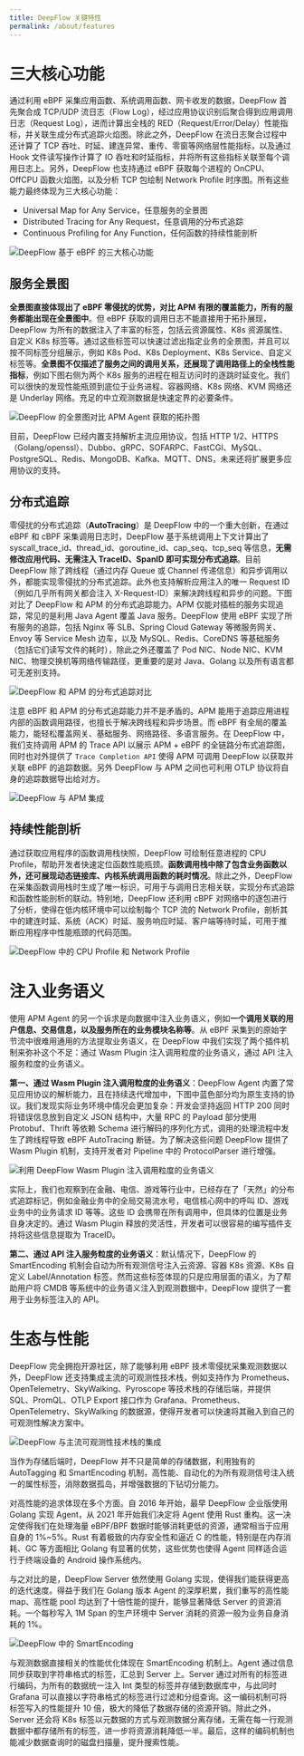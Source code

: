 ```yaml
---
title: DeepFlow 关键特性
permalink: /about/features
---
```


# 三大核心功能

通过利用 eBPF 采集应用函数、系统调用函数、网卡收发的数据，DeepFlow 首先聚合成 TCP/UDP 流日志（Flow Log），经过应用协议识别后聚合得到应用调用日志（Request Log），进而计算出全栈的 RED（Request/Error/Delay）性能指标，并关联生成分布式追踪火焰图。除此之外，DeepFlow 在流日志聚合过程中还计算了 TCP 吞吐、时延、建连异常、重传、零窗等网络层性能指标，以及通过 Hook 文件读写操作计算了 IO 吞吐和时延指标，并将所有这些指标关联至每个调用日志上。另外，DeepFlow 也支持通过 eBPF 获取每个进程的 OnCPU、OffCPU 函数火焰图，以及分析 TCP 包绘制 Network Profile 时序图。所有这些能力最终体现为三大核心功能：
- Universal Map for Any Service，任意服务的全景图
- Distributed Tracing for Any Request，任意调用的分布式追踪
- Continuous Profiling for Any Function，任何函数的持续性能剖析

![DeepFlow 基于 eBPF 的三大核心功能](https://yunshan-guangzhou.oss-cn-beijing.aliyuncs.com/pub/pic/2023091064fc9abb97855.png)

## 服务全景图

**全景图直接体现出了 eBPF 零侵扰的优势，对比 APM 有限的覆盖能力，所有的服务都能出现在全景图中**。但 eBPF 获取的调用日志不能直接用于拓扑展现，DeepFlow 为所有的数据注入了丰富的标签，包括云资源属性、K8s 资源属性、自定义 K8s 标签等。通过这些标签可以快速过滤出指定业务的全景图，并且可以按不同标签分组展示，例如 K8s Pod、K8s Deployment、K8s Service、自定义标签等。**全景图不仅描述了服务之间的调用关系，还展现了调用路径上的全栈性能指标**，例如下图右侧为两个 K8s 服务的进程在相互访问时的逐跳时延变化。我们可以很快的发现性能瓶颈到底位于业务进程、容器网络、K8s 网络、KVM 网络还是 Underlay 网络。充足的中立观测数据是快速定界的必要条件。

![DeepFlow 的全景图对比 APM Agent 获取的拓扑图](https://yunshan-guangzhou.oss-cn-beijing.aliyuncs.com/pub/pic/2023091164fec16f9c9ad.png)

目前，DeepFlow 已经内置支持解析主流应用协议，包括 HTTP 1/2、HTTPS（Golang/openssl）、Dubbo、gRPC、SOFARPC、FastCGI、MySQL、PostgreSQL、Redis、MongoDB、Kafka、MQTT、DNS，未来还将扩展更多应用协议的支持。

## 分布式追踪

零侵扰的分布式追踪（**AutoTracing**）是 DeepFlow 中的一个重大创新，在通过 eBPF 和 cBPF 采集调用日志时，DeepFlow 基于系统调用上下文计算出了 syscall\_trace\_id、thread\_id、goroutine\_id、cap\_seq、tcp\_seq 等信息，**无需修改应用代码、无需注入 TraceID、SpanID 即可实现分布式追踪**。目前 DeepFlow 除了跨线程（通过内存 Queue 或 Channel 传递信息）和异步调用以外，都能实现零侵扰的分布式追踪。此外也支持解析应用注入的唯一 Request ID（例如几乎所有网关都会注入 X-Request-ID）来解决跨线程和异步的问题。下图对比了 DeepFlow 和 APM 的分布式追踪能力。APM 仅能对插桩的服务实现追踪，常见的是利用 Java Agent 覆盖 Java 服务。DeepFlow 使用 eBPF 实现了所有服务的追踪，包括 Nginx 等 SLB、Spring Cloud Gateway 等微服务网关、Envoy 等 Service Mesh 边车，以及 MySQL、Redis、CoreDNS 等基础服务（包括它们读写文件的耗时），除此之外还覆盖了 Pod NIC、Node NIC、KVM NIC、物理交换机等网络传输路径，更重要的是对 Java、Golang 以及所有语言都可无差别支持。

![DeepFlow 和 APM 的分布式追踪对比](https://yunshan-guangzhou.oss-cn-beijing.aliyuncs.com/pub/pic/2023091164febd459455b.png)

注意 eBPF 和 APM 的分布式追踪能力并不是矛盾的。APM 能用于追踪应用进程内部的函数调用路径，也擅长于解决跨线程和异步场景。而 eBPF 有全局的覆盖能力，能轻松覆盖网关、基础服务、网络路径、多语言服务。在 DeepFlow 中，我们支持调用 APM 的 Trace API 以展示 APM + eBPF 的全链路分布式追踪图，同时也对外提供了 `Trace Completion API` 使得 APM 可调用 DeepFlow 以获取并关联 eBPF 的追踪数据。另外 DeepFlow 与 APM 之间也可利用 OTLP 协议将自身的追踪数据导出给对方。

![DeepFlow 与 APM 集成](https://yunshan-guangzhou.oss-cn-beijing.aliyuncs.com/pub/pic/20231002651a886330ed3.png)

## 持续性能剖析

通过获取应用程序的函数调用栈快照，DeepFlow 可绘制任意进程的 CPU Profile，帮助开发者快速定位函数性能瓶颈。**函数调用栈中除了包含业务函数以外，还可展现动态链接库、内核系统调用函数的耗时情况**。除此之外，DeepFlow 在采集函数调用栈时生成了唯一标识，可用于与调用日志相关联，实现分布式追踪和函数性能剖析的联动。特别地，DeepFlow 还利用 cBPF 对网络中的逐包进行了分析，使得在低内核环境中可以绘制每个 TCP 流的 Network Profile，剖析其中的建连时延、系统（ACK）时延、服务响应时延、客户端等待时延，可用于推断应用程序中性能瓶颈的代码范围。

![DeepFlow 中的 CPU Profile 和 Network Profile](https://yunshan-guangzhou.oss-cn-beijing.aliyuncs.com/pub/pic/2023091064fc9ac3060c3.png)

# 注入业务语义

使用 APM Agent 的另一个诉求是向数据中注入业务语义，例如**一个调用关联的用户信息、交易信息，以及服务所在的业务模块名称等**。从 eBPF 采集到的原始字节流中很难用通用的方法提取业务语义，在 DeepFlow 中我们实现了两个插件机制来弥补这个不足：通过 Wasm Plugin 注入调用粒度的业务语义，通过 API 注入服务粒度的业务语义。

**第一、通过 Wasm Plugin 注入调用粒度的业务语义**：DeepFlow Agent 内置了常见应用协议的解析能力，且在持续迭代增加中，下图中蓝色部分均为原生支持的协议。我们发现实际业务环境中情况会更加复杂：开发会坚持返回 HTTP 200 同时将错误信息放到自定义 JSON 结构中，大量 RPC 的 Payload 部分使用 Protobuf、Thrift 等依赖 Schema 进行解码的序列化方式，调用的处理流程中发生了跨线程导致 eBPF AutoTracing 断链。为了解决这些问题 DeepFlow 提供了 Wasm Plugin 机制，支持开发者对 Pipeline 中的 ProtocolParser 进行增强。

![利用 DeepFlow Wasm Plugin 注入调用粒度的业务语义](https://yunshan-guangzhou.oss-cn-beijing.aliyuncs.com/pub/pic/2023091064fc9ac4b08f7.png)

实际上，我们也观察到在金融、电信、游戏等行业中，已经存在了「天然」的分布式追踪标记，例如金融业务中的全局交易流水号，电信核心网中的呼叫 ID、游戏业务中的业务请求 ID 等等。这些 ID 会携带在所有调用中，但具体的位置是业务自身决定的。通过 Wasm Plugin 释放的灵活性，开发者可以很容易的编写插件支持将这些信息提取为 TraceID。

**第二、通过 API 注入服务粒度的业务语义**：默认情况下，DeepFlow 的 SmartEncoding 机制会自动为所有观测信号注入云资源、容器 K8s 资源、K8s 自定义 Label/Annotation 标签。然而这些标签体现的只是应用层面的语义，为了帮助用户将 CMDB 等系统中的业务语义注入到观测数据中，DeepFlow 提供了一套用于业务标签注入的 API。

# 生态与性能

DeepFlow 完全拥抱开源社区，除了能够利用 eBPF 技术零侵扰采集观测数据以外，DeepFlow 还支持集成主流的可观测性技术栈，例如支持作为 Prometheus、OpenTelemetry、SkyWalking、Pyroscope 等技术栈的存储后端，并提供 SQL、PromQL、OTLP Export 接口作为 Grafana、Prometheus、OpenTelemetry、SkyWalking 的数据源，使得开发者可以快速将其融入到自己的可观测性解决方案中。

![DeepFlow 与主流可观测性技术栈的集成](https://deepflow.io/images/V3/V2-05-01.svg)

当作为存储后端时，DeepFlow 并不只是简单的存储数据，利用独有的 AutoTagging 和 SmartEncoding 机制，高性能、自动化的为所有观测信号注入统一的属性标签，消除数据孤岛，并增强数据的下钻切分能力。

对高性能的追求体现在多个方面。自 2016 年开始，最早 DeepFlow 企业版使用 Golang 实现 Agent，从 2021 年开始我们决定将 Agent 使用 Rust 重构。这一决定使得我们在处理海量 eBPF/BPF 数据时能够消耗更低的资源，通常相当于应用自身的 1%~5%。Rust 有着极致的内存安全性和逼近 C 的性能，特别是在内存消耗、GC 等方面相比 Golang 有显著的优势，这些优势也使得 Agent 同样适合运行于终端设备的 Android 操作系统内。

与之对比的是，DeepFlow Server 依然使用 Golang 实现，使得我们能获得更高的迭代速度。得益于我们在 Golang 版本 Agent 的深厚积累，我们重写的高性能 map、高性能 pool 均达到了十倍性能的提升，能够显著降低 Server 的资源消耗。一个每秒写入 1M Span 的生产环境中 Server 消耗的资源一般为业务自身消耗的 1%。

![DeepFlow 中的 SmartEncoding](https://deepflow.io/images/V3/V2-06-01.svg)

与观测数据直接相关的性能优化体现在 SmartEncoding 机制上。Agent 通过信息同步获取到字符串格式的标签，汇总到 Server 上。Server 通过对所有的标签进行编码，为所有的数据统一注入 Int 类型的标签并存储到数据库中，与此同时 Grafana 可以直接以字符串格式的标签进行过滤和分组查询。这一编码机制可将标签写入的性能提升 10 倍，极大的降低了数据存储的资源开销。除此之外，Server 还会将 K8s 标签以元数据的方式与观测数据分离存储，无需在每一行观测数据中都存储所有的标签，进一步将资源消耗降低一半。最后，这样的编码机制也能减少数据查询时的磁盘扫描量，提升搜索性能。
